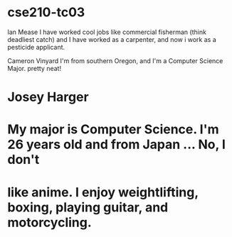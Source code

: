 # cse210-tc03




Ian Mease
I have worked cool jobs like commercial fisherman (think deadliest catch) and I have
worked as a carpenter, and now i work as a pesticide applicant.

Cameron Vinyard
I'm from southern Oregon, and I'm a Computer Science Major. pretty neat!




# Josey Harger

#  My major is Computer Science. I'm 26 years old and from Japan ... No, I don't
#  like anime. I enjoy weightlifting, boxing, playing guitar, and motorcycling.

